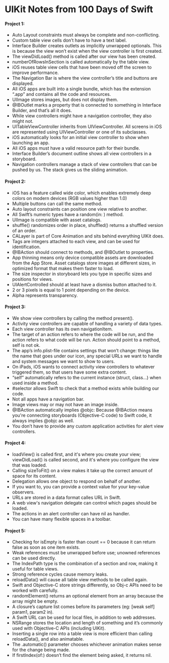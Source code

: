 # UIKit Notes from 100 Days of Swift

#### Project 1:

- Auto Layout constraints must always be complete and non-conflicting.
- Custom table view cells don’t have to have a text label.
- Interface Builder creates outlets as implicitly unwrapped optionals. This is because the view won’t exist when the view controller is first created.
- The viewDidLoad() method is called after our view has been created.
- numberOfRowsInSection is called automatically by the table view.
- iOS reuses table view cells that have been moved off the screen to improve performance.
- The Navigation Bar is where the view controller’s title and buttons are displayed.
- All iOS apps are built into a single bundle, which has the extension “.app” and contains all the code and resources.
- UIImage stores images, but does not display them.
- @IBOutlet marks a property that is connected to something in Interface Builder, and that’s all it does.
- While view controllers might have a navigation controller, they also might not.
- UITableViewController inherits from UIViewController. All screens in iOS are represented using UIViewController or one of its subclasses.
- iOS automatically looks for an initial view controller to show when launching an app.
- All iOS apps must have a valid resource path for their bundle.
- Interface Builder’s document outline shows all view controllers in a storyboard.
- Navigation controllers manage a stack of view controllers that can be pushed by us. The stack gives us the sliding animation.

#### Project 2:

- iOS has a feature called wide color, which enables extremely deep colors on modern devices (RGB values higher than 1.0)
- Multiple buttons can call the same method.
- Auto layout constraints can position one view relative to another.
- All Swift’s numeric types have a random(in: ) method.
- UIImage is compatible with asset catalogs.
- shuffle() randomizes order in place, shuffled() returns a shuffled version of an order.
- CALayer is part of Core Animation and sits behind everything UIKit does.
- Tags are integers attached to each view, and can be used for identification.
- @IBAction should connect to methods, and @IBOutlet to properties.
- App thinning means only device compatible assets are downloaded from the App Store. Asset catalogs store images at different sizes, in optimized format that makes them faster to load.
- The size inspector in storyboard lets you type in specific sizes and positions for views.
- UIAlertControlled should at least have a dismiss button attached to it.
- 2 or 3 pixels is equal to 1 point depending on the device.
- Alpha represents transparency.

#### Project 3:

- We show view controllers by calling the method present().
- Activity view controllers are capable of handling a variety of data types.
- Each view controller has its own navigationItem.
- The target of an action refers to where the code will be run, and the action refers to what code will be run. Action should point to a method, self is not ok.
- The app’s info.plist-file contains settings that won’t change: things like the name that goes under our icon, any special URLs we want to handle and system messages we want to show to users.
- On iPads, iOS wants to connect activity view controllers to whatever triggered them, so that users have some extra content.
- “self” automatically refers to the current instance (struct, class…) when used inside a method.
- \#selector allows Swift to check that a method exists while building our code.
- Not all apps have a navigation bar.
- Image views may or may not have an image inside.
- @IBAction automatically implies @objc: Because @IBAction means you're connecting storyboards (Objective-C code) to Swift code, it always implies @objc as well.
- You don’t have to provide any custom application activities for alert view controllers.

#### Project 4:

- loadView() is called first, and it's where you create your view; viewDidLoad() is called second, and it's where you configure the view that was loaded.
- Calling sizeToFit() on a view makes it take up the correct amount of space for its content.
- Delegation allows one object to respond on behalf of another.
- If you want to, you can provide a context value for your key-value observers.
- URLs are stored in a data format calles URL in Swift.
- A web view's navigation delegate can control which pages should be loaded.
- The actions in an alert controller can have nil as handler.
- You can have many flexible spaces in a toolbar.

#### Project 5:

- Checking for isEmpty is faster than count == 0 because it can return false as soon as one item exists.
- Weak references must be unwrapped before use; unowned references can be used directly.
- The IndexPath type is the combination of a section and row, making it useful for table views.
- Strong reference cycles cause memory leaks.
- reloadData() will cause all table view methods to be called again.
- Swift and Objective-C store strings differently, so Obj-c APIs need to be worked with carefully.
- randomElement() returns an optional element from an array because the array might be empty.
- A closure’s capture list comes before its parameters (eg: [weak self] param1, param2 in).
- A Swift URL can be used for local files, in addition to web addresses.
- NSRange stores the location and length of something and it’s commonly used with Objective-C APIs (including UIKit).
- Inserting a single row into a table view is more efficient than calling reloadData(), and also animatable.
- The .automatic() parameter chooses whichever animation makes sense for the change being made.
- If firstIndex(of:) doesn’t find the element being asked, it returns nil.

